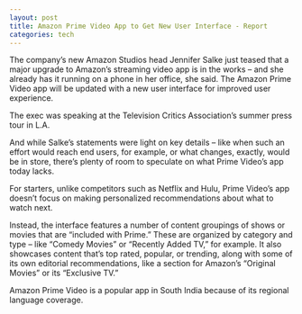 ```yaml
---
layout: post
title: Amazon Prime Video App to Get New User Interface - Report
categories: tech
---
```

 
 
The company’s new Amazon Studios head Jennifer Salke just teased that a major upgrade to Amazon’s streaming video app is in the works – and she already has it running on a phone in her office, she said. The Amazon Prime Video app will be updated with a new user interface for improved user experience.

The exec was speaking at the Television Critics Association’s summer press tour in L.A. 

And while Salke’s statements were light on key details – like when such an effort would reach end users, for example, or what changes, exactly, would be in store, there’s plenty of room to speculate on what Prime Video’s app today lacks.

For starters, unlike competitors such as Netflix and Hulu, Prime Video’s app doesn’t focus on making personalized recommendations about what to watch next.

Instead, the interface features a number of content groupings of shows or movies that are “included with Prime.” These are organized by category and type – like “Comedy Movies” or “Recently Added TV,” for example. It also showcases content that’s top rated, popular, or trending, along with some of its own editorial recommendations, like a section for Amazon’s “Original Movies” or its “Exclusive TV.”

Amazon Prime Video is a popular app in South India because of its regional language coverage.